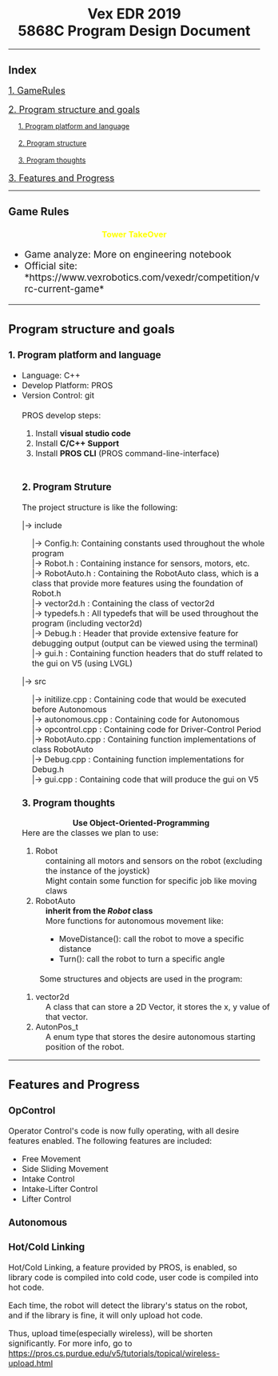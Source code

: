 
# <center>Vex EDR 2019</center><center>5868C Program Design Document</center>
---
## Index
<a href="#game-rules" style="font-size: 18px;">1. GameRules</a></br></br>
<a href="#program-structure-and-goals" style="font-size: 18px;">2. Program structure and goals</a></br>
<div style="transform: translate(20px);">
<a href="#program-platform-and-language">1. Program platform and language</a></br></br>
<a href="#program-structure">2. Program structure</a>
<br/></br>
<a href="#program-thoughts">3. Program thoughts</a>
</div><br/>
<a href="#features-and-progress" style="font-size:18px;">3. Features and Progress</a><br/><div></div>

-------
## <div id="game-rules">Game Rules</div>
### <center><span style="color:yellow"><b>Tower TakeOver</b></span></center>
<div style="font-size: 19px;">
<ul>
<li> Game analyze: More on engineering notebook </li>
<li> Official site: *https://www.vexrobotics.com/vexedr/competition/vrc-current-game* </li>
</ul>
</div>

---
<div style="font-size: 16px;">

## <div id="program-structure-and-goals">Program structure and goals</div>
### <div id="program-platform-and-language">1. Program platform and language</div>
<ul>
<li>Language: C++</li>
<li>Develop Platform: PROS</li>
<li>Version Control: git</li>

<br/>
PROS develop steps:
<ol>
<li>Install <b>visual studio code</b></li>
<li>Install <b>C/C++ Support</b></li>
<li>Install <b>PROS CLI</b> (PROS command-line-interface)</li>
</ol>
</br>

### <div id="program-structure">2. Program Struture</div>
The project structure is like the following:

|-> include
<div style="transform: translate(20px);">
|-> Config.h: Containing constants used throughout the whole program </br>
|-> Robot.h : Containing instance for sensors, motors, etc. </br>
|-> RobotAuto.h : Containing the RobotAuto class, which is a class that provide more features using the foundation of Robot.h</br>
|-> vector2d.h : Containing the class of vector2d </br>
|-> typedefs.h : All typedefs that will be used throughout the program (including vector2d) </br>
|-> Debug.h : Header that provide extensive feature for debugging output (output can be viewed using the terminal) </br>
|-> gui.h : Containing function headers that do stuff related to the gui on V5 (using LVGL)
</div>

|-> src
<div style="transform: translate(20px);">
|-> initilize.cpp : Containing code that would be executed before Autonomous</br>
|-> autonomous.cpp : Containing code for Autonomous</br>
|-> opcontrol.cpp : Containing code for Driver-Control Period</br>
|-> RobotAuto.cpp : Containing function implementations of class RobotAuto </br>
|-> Debug.cpp : Containing function implementations for Debug.h </br>
|-> gui.cpp : Containing code that will produce the gui on V5 </br>
</div>

### <div id="program-thoughts">3. Program thoughts</div>
<div style="font-size: 16px;">
<strong><center>Use Object-Oriented-Programming</center></strong>
Here are the classes we plan to use:
<br/>
<ol>
<li>Robot</li>
<div style="transform: translate(20px);">
containing all motors and sensors on the robot (excluding the instance of the joystick)<br/>
Might contain some function for specific job like moving claws
</div>
<li>RobotAuto</li>
<div style="transform: translate(20px);">
<strong>inherit from the <i>Robot</i> class</strong></br>
More functions for autonomous movement like:
<ul>
<li>MoveDistance(): call the robot to move a specific distance</li>
<li>Turn(): call the robot to turn a specific angle</li>
</ul>
</div>
</ol>

</br>
<center>Some structures and objects are used in the program:</center>
<ol>
<li>vector2d</li>
<div style="transform: translate(20px);">
A class that can store a 2D Vector, it stores the x, y value of that vector.
</div>
<li>AutonPos_t</li>
<div style="transform: translate(20px);">
A enum type that stores the desire autonomous starting position of the robot.
</div>
</ol>
</div>
</div>

----
<div style="font-size: 16px;">

## <div id="features-and-progress">Features and Progress</div>
### OpControl
Operator Control's code is now fully operating, with all desire features enabled. The following features are included:
* Free Movement
* Side Sliding Movement
* Intake Control
* Intake-Lifter Control
* Lifter Control
### Autonomous

### Hot/Cold Linking
Hot/Cold Linking, a feature provided by PROS, is enabled, so library code is compiled into cold code, user code is compiled into hot code.

Each time, the robot will detect the library's status on the robot, and if the library is fine, it will only upload hot code.

Thus, upload time(especially wireless), will be shorten significantly.
For more info, go to https://pros.cs.purdue.edu/v5/tutorials/topical/wireless-upload.html

</div>
